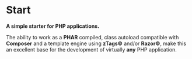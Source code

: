 Start
=====

**A simple starter for PHP applications.**

The ability to work as a **PHAR** compiled, class autoload compatible with **Composer** and a template engine using **zTags©** and/or **Razor©**, make this an excellent base for the development of virtually **any** PHP application.
